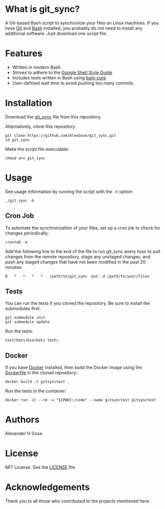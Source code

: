 # What is git_sync?

A Git-based Bash script to synchronize your files on Linux machines. If you have [Git](https://git-scm.com) and [Bash](https://www.gnu.org/software/bash/) installed, you probably do not need to install any additional software.  Just download one script file.

# Features

* Written in modern Bash
* Strives to adhere to the [Google Shell Style Guide](https://google.github.io/styleguide/shellguide.html)
* Includes tests written in Bash using [bats-core](https://github.com/bats-core/bats-core)
* User-defined wait time to avoid pushing too many commits

# Installation 

Download the [git_sync](git_sync) file from this repository.

Alternatively, clone this repository:

```
git clone https://github.com/AlexGose/git_sync.git
cd git_sync
```

Make the script file executable:

```
chmod a+x git_sync
```

# Usage

See usage information by running the script with the `-h` option:

```
./git_sync -h
```

## Cron Job

To automate the synchronization of your files, set up a cron job to check for changes periodically:

```
crontab -e
```

Add the following line to the end of the file to run git_sync every hour to pull changes from the remote repository, stage any unstaged changes, and push any staged changes that have not been modified in the past 20 minutes:

```
0   *   *   *   *   /path/to/git_sync -psC -d /path/to/your/files
```

## Tests

You can run the tests if you cloned the repository.  Be sure to install the submodules first:

```
git submodule init
git submodule update
```

Run the tests:

```
test/bats/bin/bats test/
```

## Docker

If you have [Docker](https://docker.com) installed, then build the Docker image using the [Dockerfile](Dockerfile) in the cloned repository:

```
docker build -t gitsynctest .
```

Run the tests in the container:

```
docker run -it --rm -v "${PWD}:/code" --name gitsynctest gitsynctest
```

# Authors

Alexander H Gose

# License

MIT License.  See the [LICENSE](LICENSE) file.

# Acknowledgements

Thank you to all those who contributed to the projects mentioned here.
